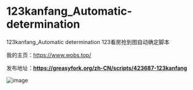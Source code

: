 # 123kanfang_Automatic-determination
123kanfang_Automatic determination
123看房抢到图自动确定脚本

我的主页：https://www.wobs.top/

发布地址：**https://greasyfork.org/zh-CN/scripts/423687-123kanfang**

![image](https://www.wobs.top/wp-content/uploads/2021/03/QQ截图20210323163516.jpg)

